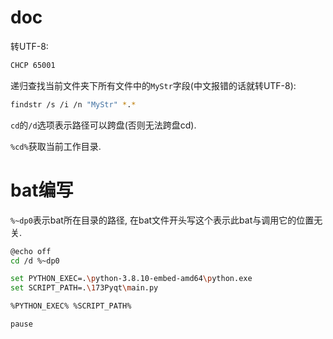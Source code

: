 
# doc

转UTF-8:
```sh
CHCP 65001
```

递归查找当前文件夹下所有文件中的`MyStr`字段(中文报错的话就转UTF-8):
```sh
findstr /s /i /n "MyStr" *.*
```

`cd`的`/d`选项表示路径可以跨盘(否则无法跨盘cd).

`%cd%`获取当前工作目录.
# bat编写

`%~dp0`表示bat所在目录的路径, 在bat文件开头写这个表示此bat与调用它的位置无关.

```bash
@echo off
cd /d %~dp0

set PYTHON_EXEC=.\python-3.8.10-embed-amd64\python.exe
set SCRIPT_PATH=.\173Pyqt\main.py

%PYTHON_EXEC% %SCRIPT_PATH%

pause
```





